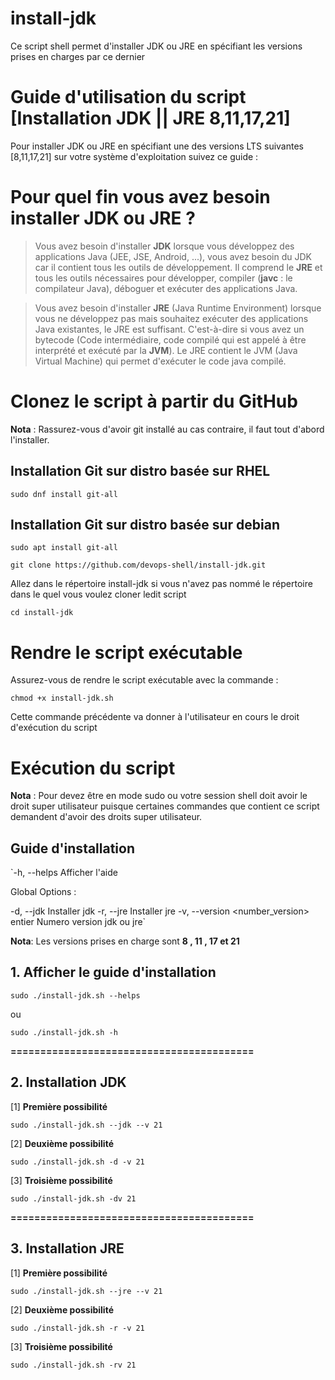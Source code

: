 # install-jdk
Ce script shell permet d'installer JDK ou JRE en spécifiant les versions prises en charges par ce dernier

# Guide d'utilisation du script [**Installation JDK || JRE 8,11,17,21**]

Pour installer JDK ou JRE en spécifiant une des versions LTS suivantes [8,11,17,21] sur votre système d'exploitation suivez ce guide :

# Pour quel fin vous avez besoin installer JDK ou JRE ?

>Vous avez besoin d'installer **JDK** lorsque vous développez des applications Java (JEE, JSE, Android, ...), vous avez besoin du JDK car il contient tous les outils de développement.  Il comprend le **JRE** et tous les outils nécessaires pour développer, compiler (__javc__ : le compilateur Java), déboguer et exécuter des applications Java.

>Vous avez besoin d'installer **JRE** (Java Runtime Environment) lorsque vous ne développez pas mais souhaitez exécuter des applications Java existantes, le JRE est suffisant. C'est-à-dire si vous avez un bytecode (Code intermédiaire, code compilé qui est appelé à être interprété et exécuté par la **JVM**). Le JRE contient le JVM (Java Virtual Machine) qui permet d'exécuter le code java compilé.


# Clonez le script à partir du GitHub

**Nota** : Rassurez-vous d'avoir git installé au cas contraire, il faut tout d'abord l'installer.

## Installation Git sur distro basée sur RHEL

`sudo dnf install git-all`

## Installation Git sur distro basée sur debian

`sudo apt install git-all`


`git clone https://github.com/devops-shell/install-jdk.git`

Allez dans le répertoire install-jdk si vous n'avez pas nommé le répertoire dans le quel vous voulez cloner ledit script

`cd install-jdk`

# Rendre le script exécutable

Assurez-vous de rendre le script exécutable avec la commande :

`chmod +x install-jdk.sh`

 Cette commande précédente va donner à l'utilisateur en cours le droit d'exécution du script


# Exécution du script

**Nota** : Pour devez être en mode sudo ou votre session shell doit avoir le droit super utilisateur puisque certaines commandes que contient ce script demandent d'avoir des droits super utilisateur.

## Guide d'installation 


`-h, --helps               Afficher l'aide 

 Global Options :

  -d, --jdk          Installer jdk
  -r, --jre          Installer jre
  -v, --version <number_version> entier      Numero version jdk ou jre`

  **Nota**: Les versions prises en charge sont **8 , 11 ,  17 et 21**


## 1. Afficher le guide d'installation

`sudo ./install-jdk.sh --helps`

ou 

`sudo ./install-jdk.sh -h`

 
**=========================================**

## 2. Installation JDK


[1]  **Première possibilité**

`sudo ./install-jdk.sh --jdk --v 21`

[2] **Deuxième possibilité**

`sudo ./install-jdk.sh -d -v 21`


[3] **Troisième possibilité**

`sudo ./install-jdk.sh -dv 21`


**=========================================**


## 3. Installation JRE

[1] **Première possibilité**

`sudo ./install-jdk.sh --jre --v 21`

[2] **Deuxième possibilité**

`sudo ./install-jdk.sh -r -v 21`


[3] **Troisième possibilité**

`sudo ./install-jdk.sh -rv 21`










